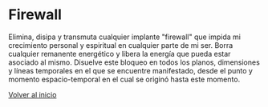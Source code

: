# Firewall

Elimina, disipa y transmuta cualquier implante "firewall" que impida mi crecimiento personal y espiritual en cualquier parte de mi ser. Borra cualquier remanente energético y libera la energía que pueda estar asociado al mismo. Disuelve este bloqueo en todos los planos, dimensiones y líneas temporales en el que se encuentre manifestado, desde el punto y momento espacio-temporal en el cual se originó hasta este momento.

[Volver al inicio](../index.md)
